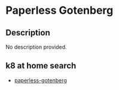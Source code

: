 # Paperless Gotenberg

## Description

No description provided.

## k8 at home search

- [paperless-gotenberg](https://nanne.dev/k8s-at-home-search/#/paperless-gotenberg)
